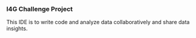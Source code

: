 ### I4G Challenge Project

This IDE is to write code and analyze data collaboratively and share data insights.